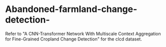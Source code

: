 # Abandoned-farmland-change-detection-
Refer to "A CNN-Transformer Network With Multiscale Context Aggregation for Fine-Grained Cropland Change Detection" for the clcd dataset. 
